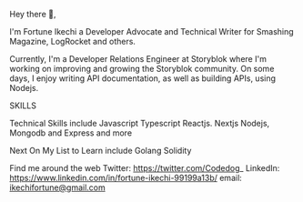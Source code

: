 Hey there 👋,

I'm Fortune Ikechi a Developer Advocate and Technical Writer for Smashing Magazine, LogRocket and others.

Currently, I'm a Developer Relations Engineer at Storyblok where I'm working on improving and growing the Storyblok community. On some days, I enjoy writing API documentation, as well as building APIs, using Nodejs.

SKILLS

Technical Skills include
Javascript
Typescript
Reactjs. Nextjs
Nodejs, Mongodb and Express and more

Next On My List to Learn include
Golang
Solidity

Find me around the web
Twitter: https://twitter.com/Codedog_ 
LinkedIn: https://www.linkedin.com/in/fortune-ikechi-99199a13b/
email: ikechifortune@gmail.com

